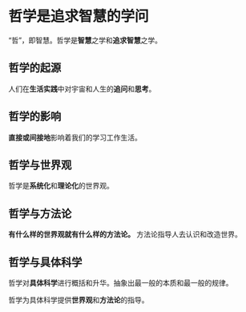 # 哲学是追求智慧的学问

“哲”，即智慧。哲学是**智慧**之学和**追求智慧**之学。

## 哲学的起源

人们在**生活实践**中对宇宙和人生的**追问**和**思考**。

## 哲学的影响

**直接或间接地**影响着我们的学习工作生活。

## 哲学与世界观

哲学是**系统化**和**理论化**的世界观。

## 哲学与方法论

**有什么样的世界观就有什么样的方法论。** 方法论指导人去认识和改造世界。

## 哲学与具体科学

哲学对**具体科学**进行概括和升华。抽象出最一般的本质和最一般的规律。

哲学为具体科学提供**世界观**和**方法论**的指导。